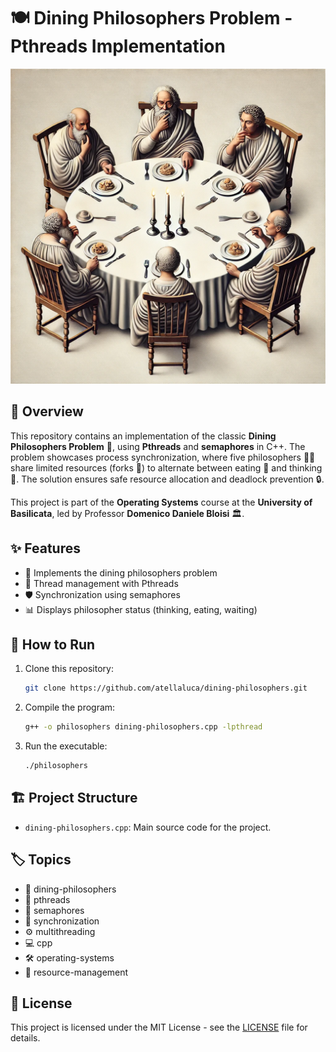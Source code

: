 # 🍽️ Dining Philosophers Problem - Pthreads Implementation

![Dining Philosophers Problem](./images/dining-philosophers-problem.png)

## 📖 Overview

This repository contains an implementation of the classic **Dining Philosophers Problem** 🧠, using **Pthreads** and **semaphores** in C++. The problem showcases process synchronization, where five philosophers 🧑‍🎓 share limited resources (forks 🍴) to alternate between eating 🍝 and thinking 🤔. The solution ensures safe resource allocation and deadlock prevention 🔒.

This project is part of the **Operating Systems** course at the **University of Basilicata**, led by Professor **Domenico Daniele Bloisi** 🏛️.

## ✨ Features

- 🧩 Implements the dining philosophers problem
- 🧵 Thread management with Pthreads
- 🛡️ Synchronization using semaphores
- 📊 Displays philosopher status (thinking, eating, waiting)

## 🚀 How to Run

1. Clone this repository:
   ```bash
   git clone https://github.com/atellaluca/dining-philosophers.git
2. Compile the program:
   ```bash
   g++ -o philosophers dining-philosophers.cpp -lpthread
3. Run the executable:
   ```bash
   ./philosophers

## 🏗️ Project Structure

- `dining-philosophers.cpp`: Main source code for the project.

## 🏷️ Topics

- 🧠 dining-philosophers
- 🧵 pthreads
- 🔐 semaphores
- 🔄 synchronization
- ⚙️ multithreading
- 💻 cpp
- 🛠️ operating-systems
- 🧮 resource-management

## 📜 License

This project is licensed under the MIT License - see the [LICENSE](LICENSE) file for details.

